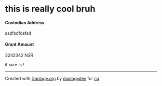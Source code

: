 
# this is really cool bruh 

#### Custodian Address
asdfsdfdsfsd

#### Grant Amount
3242342 NSR

it sure is !

---

Created with [Daology.org](http://daology.org) by [daologydev](http://daology.org/u/daologydev) for [nu](http://daology.org/o/nu)

